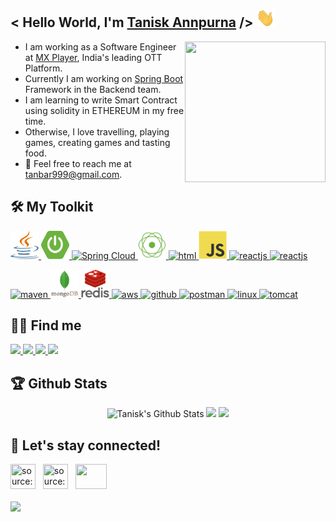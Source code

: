 <h2> < Hello World, I'm <a href="https://www.linkedin.com/in/tanisk-annpurna-0bba68165/" target="_blank"> Tanisk Annpurna</a> /> <img src="https://raw.githubusercontent.com/ABSphreak/ABSphreak/master/gifs/Hi.gif" width="30" height="30">  </h2>
    <img align='right' src="https://i.pinimg.com/originals/5b/54/39/5b543923641d0ef1df257706e19ee255.gif" width="225" height="225">
    
- I am working as a Software Engineer at <a href="https://www.mxplayer.in/" target="_blank"> MX Player</a>, India's leading OTT Platform.
- Currently I am working on <a href="https://github.com/spring-projects/spring-boot" target="_blank"> Spring Boot </a> Framework in the Backend team.
- I am learning to write Smart Contract using solidity in ETHEREUM in my free time.
- Otherwise, I love travelling, playing games, creating games and tasting food.
- 📩 Feel free to reach me at tanbar999@gmail.com.
 
<h2>🛠 My Toolkit</h2>

<p align="left">
    <a title="Java" href="https://www.oracle.com/java/technologies/" target="_blank">
        <img src="https://raw.githubusercontent.com/gilbarbara/logos/f4c8e8b933aa80ce83b6d6d387e016bf4cb4e376/logos/java.svg" alt="java" width="45" height="45" />
    </a>
    <a title="Spring Boot" href="https://spring.io/projects/spring-boot" target="_blank">
        <img src="https://raw.githubusercontent.com/jhipster/jhipster.github.io/53f1d5bf62772799093e1e4cd0317d42cc0816b2/images/logo/svg/spring-boot.svg" alt="Spring Boot" width="45" height="45" />
    </a>
    <a title="Spring Cloud" href="https://github.com/spring-cloud" target="_blank">
        <img src="https://avatars.githubusercontent.com/u/7815877?s=200&v=4" alt="Spring Cloud" width="45" height="45" />
    </a>
    <a title="Project Reactor" href="https://projectreactor.io/" target="_blank">
        <img src="ProjectReactor.png" alt="Project Reactor" width="45" height="45" />
    </a>
    <a title="HTML" href="https://www.w3schools.com/" target="_blank">
        <img src="https://raw.githubusercontent.com/gilbarbara/logos/f4c8e8b933aa80ce83b6d6d387e016bf4cb4e376/logos/html-5.svg" alt="html" width="45" height="45" />
    </a>
  <a title="JavaScript" href="" target="_blank">
        <img src="https://raw.githubusercontent.com/devicons/devicon/master/icons/javascript/javascript-original.svg" alt="javascript" width="45" height="45" />
    </a>
    <a title="ReactJS" href="https://reactjs.org/" target="_blank">
        <img src="https://upload.wikimedia.org/wikipedia/commons/thumb/a/a7/React-icon.svg/330px-React-icon.svg.png" alt="reactjs" width="55" height="45" />
    </a>
  <a title="ExpressJS" href="https://expressjs.com" target="_blank">
        <img src="https://upload.wikimedia.org/wikipedia/commons/thumb/6/64/Expressjs.png/330px-Expressjs.png" alt="reactjs" width="55" height="45" />
    </a>
</p>
<p align="left">
  <a title="Maven" href="https://maven.apache.org/" target="_blank">
        <img src="https://raw.githubusercontent.com/gilbarbara/logos/f4c8e8b933aa80ce83b6d6d387e016bf4cb4e376/logos/maven.svg" alt="maven" width="45" height="50" />
    </a>  
    <a title="MongoDB" href="https://www.mongodb.com/" target="_blank">
        <img src="https://raw.githubusercontent.com/devicons/devicon/master/icons/mongodb/mongodb-original-wordmark.svg" alt="mongodb" width="45" height="45" />
    </a>
    <a title="Redis" href="https://redis.io" target="_blank">
        <img src="https://raw.githubusercontent.com/devicons/devicon/master/icons/redis/redis-original-wordmark.svg" alt="redis" width="45" height="45" />
    </a>
    <a title="AWS" href="https://aws.amazon.com" target="_blank">
        <img src="https://upload.wikimedia.org/wikipedia/commons/9/93/Amazon_Web_Services_Logo.svg" alt="aws" width="45" height="45" />
    </a>
    <a title="GIT" href="https://git-scm.com" target="_blank">
        <img src="https://www.vectorlogo.zone/logos/git-scm/git-scm-icon.svg" alt="github" width="45" height="45" />
    </a>
    <a title="Postman" href="https://postman.com" target="_blank">
        <img src="https://www.vectorlogo.zone/logos/getpostman/getpostman-icon.svg" alt="postman" width="45" height="45" />
    </a>
    <a title="Linux" href="" target="_blank">
        <img src="https://upload.wikimedia.org/wikipedia/commons/3/35/Tux.svg" alt="linux" width="45" height="45" />
    </a>
    <a title="Tomcat" href="http://tomcat.apache.org/" target="_blank">
        <img src="https://upload.wikimedia.org/wikipedia/commons/thumb/f/fe/Apache_Tomcat_logo.svg/1280px-Apache_Tomcat_logo.svg.png" alt="tomcat" width="45" height="" />
    </a>
</p>

<h2>💁‍♂️ Find me</h2>

<div>
    <a href="https://www.linkedin.com/in/tanisk-annpurna-0bba68165/" target="_blank">
      <img src="https://img.shields.io/badge/LinkedIn-0077B5?style=for-the-badge&logo=linkedin&logoColor=0e76a8&color=black">
    </a>
    <a href="https://hashnode.com/@TaniskAnnpurna" target="_blank">
      <img src="https://img.shields.io/badge/Hashnode-FE7A16?style=for-the-badge&logo=hashnode&logoColor=ef8236&color=black">
    </a>
    <a href="https://dev.to/taniskannpurna" target="_blank">
      <img src="https://img.shields.io/badge/dev.to-0A0A0A?style=for-the-badge&logo=dev.to&logoColor=white"/>
    </a>
    <a href="https://www.showwcase.com/taniskannpurna" target="_blank">
      <img src="https://img.shields.io/badge/Showwcase-12100E?style=for-the-badge&logo=showwcase&logoColor=white"/>
    </a>
  </div> 

<h2>🏆 Github Stats</h2>

<p align="center"> 
  <img src="https://github-readme-stats.vercel.app/api?username=tanbar999&theme=radical&show_icons=true" alt="Tanisk's Github Stats" width="45%"/>
  <img  src="https://github-readme-streak-stats.herokuapp.com/?user=tanbar999&theme=dark" width="45%">
    <img  src="https://github-readme-stats.vercel.app/api/top-langs/?username=tanbar999&layout=compact&theme=dark&hide=css,scss,Handlebars,Makefile,Less&langs_count=10" width="40%">
</p>
      
<h2>🤝 Let's stay connected!</h2>
<a href="https://www.linkedin.com/in/tanisk-annpurna-0bba68165" target="_blank"><img src="https://i.imgur.com/kF9HMpz.png" width=40px height=40px title="source: imgur.com" /></a> &nbsp;  <a href="https://twitter.com/TaniskAnnpurna" target="_blank"><img src="https://i.imgur.com/G7yTDHP.png" width=40px height=40px title="source: imgur.com"/></a>  &nbsp;  <a href="https://dev.to/taniskannpurna" target="_blank"><img src="https://camo.githubusercontent.com/583a3488209bd62b2ee7985cd8b55a27b44c79d66a2109782d280a31976851a9/68747470733a2f2f74686570726163746963616c6465762e73332e616d617a6f6e6177732e636f6d2f692f726f3335333862793362326675706273363373722e706e67" width=50px height=40px title=""/></a>
    <br/>
    <br/>
<a href="https://github.com/tanbar999/github-profile-views-counter">
    <img src="https://komarev.com/ghpvc/?username=tanbar999">
</a>
 
<!---
tanbar999/tanbar999 is a ✨ special ✨ repository because its `README.md` (this file) appears on your GitHub profile.
You can click the Preview link to take a look at your changes.
--->
